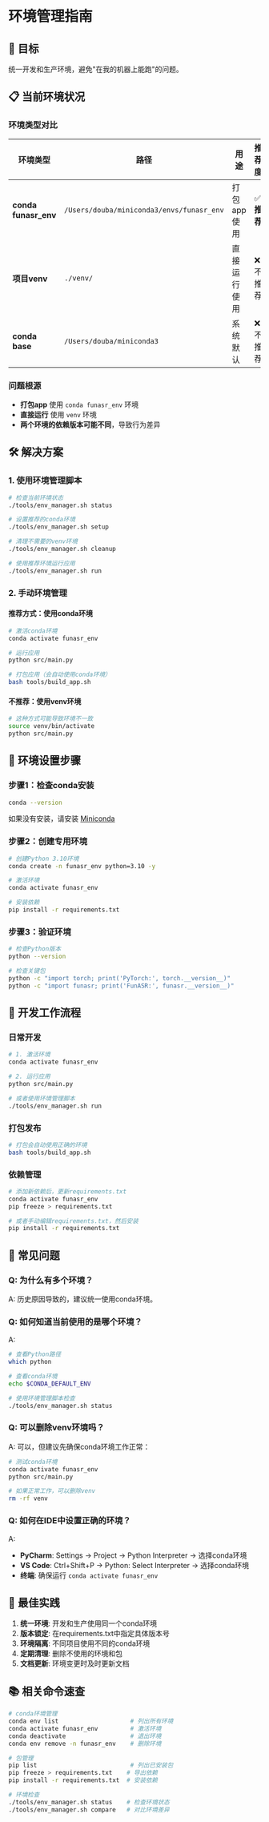 # 环境管理指南

## 🎯 目标

统一开发和生产环境，避免"在我的机器上能跑"的问题。

## 📋 当前环境状况

### 环境类型对比

| 环境类型 | 路径 | 用途 | 推荐度 |
|---------|------|------|--------|
| **conda funasr_env** | `/Users/douba/miniconda3/envs/funasr_env` | 打包app使用 | ✅ **推荐** |
| **项目venv** | `./venv/` | 直接运行使用 | ❌ 不推荐 |
| **conda base** | `/Users/douba/miniconda3` | 系统默认 | ❌ 不推荐 |

### 问题根源

- **打包app** 使用 `conda funasr_env` 环境
- **直接运行** 使用 `venv` 环境
- **两个环境的依赖版本可能不同**，导致行为差异

## 🛠️ 解决方案

### 1. 使用环境管理脚本

```bash
# 检查当前环境状态
./tools/env_manager.sh status

# 设置推荐的conda环境
./tools/env_manager.sh setup

# 清理不需要的venv环境
./tools/env_manager.sh cleanup

# 使用推荐环境运行应用
./tools/env_manager.sh run
```

### 2. 手动环境管理

#### 推荐方式：使用conda环境

```bash
# 激活conda环境
conda activate funasr_env

# 运行应用
python src/main.py

# 打包应用（会自动使用conda环境）
bash tools/build_app.sh
```

#### 不推荐：使用venv环境

```bash
# 这种方式可能导致环境不一致
source venv/bin/activate
python src/main.py
```

## 🔧 环境设置步骤

### 步骤1：检查conda安装

```bash
conda --version
```

如果没有安装，请安装 [Miniconda](https://docs.conda.io/en/latest/miniconda.html)

### 步骤2：创建专用环境

```bash
# 创建Python 3.10环境
conda create -n funasr_env python=3.10 -y

# 激活环境
conda activate funasr_env

# 安装依赖
pip install -r requirements.txt
```

### 步骤3：验证环境

```bash
# 检查Python版本
python --version

# 检查关键包
python -c "import torch; print('PyTorch:', torch.__version__)"
python -c "import funasr; print('FunASR:', funasr.__version__)"
```

## 📝 开发工作流程

### 日常开发

```bash
# 1. 激活环境
conda activate funasr_env

# 2. 运行应用
python src/main.py

# 或者使用环境管理脚本
./tools/env_manager.sh run
```

### 打包发布

```bash
# 打包会自动使用正确的环境
bash tools/build_app.sh
```

### 依赖管理

```bash
# 添加新依赖后，更新requirements.txt
conda activate funasr_env
pip freeze > requirements.txt

# 或者手动编辑requirements.txt，然后安装
pip install -r requirements.txt
```

## 🚨 常见问题

### Q: 为什么有多个环境？

A: 历史原因导致的，建议统一使用conda环境。

### Q: 如何知道当前使用的是哪个环境？

A: 
```bash
# 查看Python路径
which python

# 查看conda环境
echo $CONDA_DEFAULT_ENV

# 使用环境管理脚本检查
./tools/env_manager.sh status
```

### Q: 可以删除venv环境吗？

A: 可以，但建议先确保conda环境工作正常：

```bash
# 测试conda环境
conda activate funasr_env
python src/main.py

# 如果正常工作，可以删除venv
rm -rf venv
```

### Q: 如何在IDE中设置正确的环境？

A: 
- **PyCharm**: Settings → Project → Python Interpreter → 选择conda环境
- **VS Code**: Ctrl+Shift+P → Python: Select Interpreter → 选择conda环境
- **终端**: 确保运行 `conda activate funasr_env`

## 🎯 最佳实践

1. **统一环境**: 开发和生产使用同一个conda环境
2. **版本锁定**: 在requirements.txt中指定具体版本号
3. **环境隔离**: 不同项目使用不同的conda环境
4. **定期清理**: 删除不使用的环境和包
5. **文档更新**: 环境变更时及时更新文档

## 📚 相关命令速查

```bash
# conda环境管理
conda env list                    # 列出所有环境
conda activate funasr_env         # 激活环境
conda deactivate                  # 退出环境
conda env remove -n funasr_env    # 删除环境

# 包管理
pip list                          # 列出已安装包
pip freeze > requirements.txt    # 导出依赖
pip install -r requirements.txt  # 安装依赖

# 环境检查
./tools/env_manager.sh status    # 检查环境状态
./tools/env_manager.sh compare   # 对比环境差异
```
